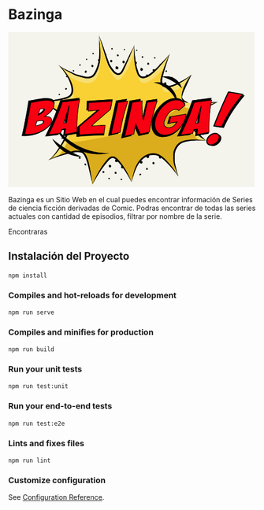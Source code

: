 # Bazinga

<img style="margin:auto" width="500px" alt="bazinga" src="/public/img/icons/bazinga.png">

Bazinga es un Sitio Web en el cual puedes encontrar información de Series de ciencia ficción derivadas de Comic. Podras encontrar de todas las series actuales con cantidad de episodios, filtrar por nombre de la serie.

Encontraras

















## Instalación del Proyecto
```
npm install
```

### Compiles and hot-reloads for development
```
npm run serve
```

### Compiles and minifies for production
```
npm run build
```

### Run your unit tests
```
npm run test:unit
```

### Run your end-to-end tests
```
npm run test:e2e
```

### Lints and fixes files
```
npm run lint
```

### Customize configuration
See [Configuration Reference](https://cli.vuejs.org/config/).
